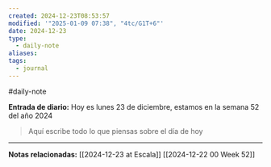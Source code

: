 ```yaml
---
created: 2024-12-23T08:53:57
modified: '"2025-01-09 07:38", "4tc/G1T+6"'
date: 2024-12-23
type:
  - daily-note
aliases: 
tags:
  - journal
---
```

#daily-note 

**Entrada de diario:** 
Hoy es lunes 23 de diciembre, estamos en la semana 52 del año 2024

> Aquí escribe todo lo que piensas sobre el día de hoy


----
**Notas relacionadas:**
[[2024-12-23 at Escala]]
[[2024-12-22 00 Week 52]]
